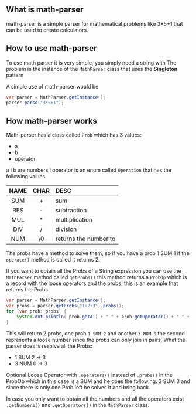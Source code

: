 ## What is math-parser
math-parser is a simple parser for mathematical problems like 3*5+1
that can be used to create calculators.
## How to use math-parser
To use math parser it is very simple, you simply need a string with
The problem is the instance of the `MathParser` class that uses the **Singleton** pattern

A simple use of math-parser would be
``` java
var parser = MathParser.getInstance();
parser.parse("3*5+1");
```

## How math-parser works
Math-parser has a class called `Prob` which has 3 values:
* a
* b
* operator

a i b are numbers i operator is an enum called `Operation` that has the
following values:

| NAME | CHAR | DESC |
|:-----:|:----:|:---------------------|
|  SUM |  + | sum |
|  RES |  - | subtraction |
|  MUL |  * | multiplication |
|  DIV |  / | division |
|  NUM |  \0 | returns the number to |

The probs have a method to solve them, so if you have
a prob 1 SUM 1 if the `operate()` method is called it returns 2.

If you want to obtain all the Probs of a String expression you can use the
`MathParser` method called `getProbs()` this method returns a `ProbOp` which is a record
with the loose operators and the probs, this is an example that returns the Probs
``` java
var parser = MathParser.getInstance();
var probs = parser.getProbs("1+2+3").probs();
for (var prob: probs) {
    System.out.println( prob.getA() + " " + prob.getOperator() + " " + prob.getB() );
}
```
This will return 2 probs, one prob `1 SUM 2` and another `3 NUM 0` the second
represents a loose number since the probs can only join in pairs,
What the parser does is resolve all the Probs:
* 1 SUM 2 -> 3
* 3 NUM 0 -> 3

Optional Loose Operator with `.operators()` instead of `.probs()` in the ProbOp
which in this case is a SUM and he does the following: 3 SUM 3 and since there is only one Prob left he solves it and
bring back.

In case you only want to obtain all the numbers and all the operators exist `.getNumbers()` and `.getOperators()` in
the `MathParser` class.

